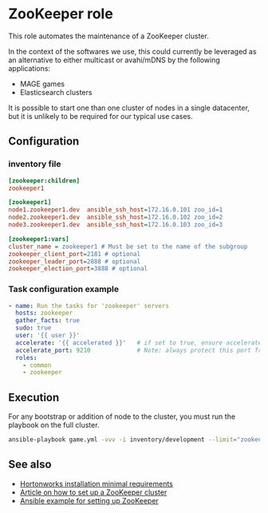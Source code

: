 ZooKeeper role
===============

This role automates the maintenance of a ZooKeeper cluster.

In the context of the softwares we use, this could currently be
leveraged as an alternative to either multicast or avahi/mDNS by the
following applications:

* MAGE games
* Elasticsearch clusters

It is possible to start one than one cluster of nodes in a single datacenter,
but it is unlikely to be required for our typical use cases.

Configuration
--------------

### inventory file

```ini
[zookeeper:children]
zookeeper1

[zookeeper1]
node1.zookeeper1.dev  ansible_ssh_host=172.16.0.101 zoo_id=1
node2.zookeeper1.dev  ansible_ssh_host=172.16.0.102 zoo_id=2
node3.zookeeper1.dev  ansible_ssh_host=172.16.0.103 zoo_id=3

[zookeeper1:vars]
cluster_name = zookeeper1 # Must be set to the name of the subgroup
zookeeper_client_port=2181 # optional
zookeeper_leader_port=2888 # optional
zookeeper_election_port=3888 # optional
```

### Task configuration example

```yaml
- name: Run the tasks for 'zookeeper' servers
  hosts: zookeeper
  gather_facts: true
  sudo: true
  user: '{{ user }}'
  accelerate: '{{ accelerated }}'   # if set to true, ensure accelerate_port is firewalled
  accelerate_port: 9210             # Note: always protect this port from outsiders
  roles:
    - common
    - zookeeper
```

Execution
----------

For any bootstrap or addition of node to the cluster, you must run
the playbook on the full cluster.

```bash
ansible-playbook game.yml -vvv -i inventory/development --limit="zookeeper-1"
```

See also
--------

* [Hortonworks installation minimal requirements](http://docs.hortonworks.com/HDPDocuments/HDP1/HDP-1.3.1/bk_installing_manually_book/content/rpm-chap1-2.html)
* [Article on how to set up a ZooKeeper cluster](http://myjeeva.com/zookeeper-cluster-setup.html)
* [Ansible example for setting up ZooKeeper](https://github.com/ansible/ansible-examples/blob/master/hadoop/roles/zookeeper_servers/tasks/main.yml)
